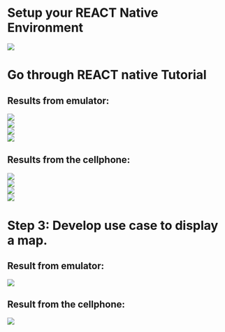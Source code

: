 # Setup your REACT Native Environment
<img src = "hw7/cmd.png"></br>
# Go through REACT native Tutorial
## Results from emulator:
<img src = "hw7/HelloWord-Simulate.png"></br>
<img src = "hw7/Initial-Simulate.png"></br>
<img src = "hw7/Props-Simulate.png"></br>
<img src = "hw7/States-Simulate.png"></br>
## Results from the cellphone:
<img src = "hw7/HelloWorld-IOS.PNG"></br>
<img src = "hw7/Initial-IOS.PNG"></br>
<img src = "hw7/Props-IOS.PNG"></br>
<img src = "States-IOS.PNG.PNG"></br>
# Step 3:  Develop use case to display a map. 
## Result from emulator:
<img src = "hw7/Map-Simulate.png"></br>
## Result from the cellphone:
<img src = "hw7/Map_IOS.PNG"></br>


